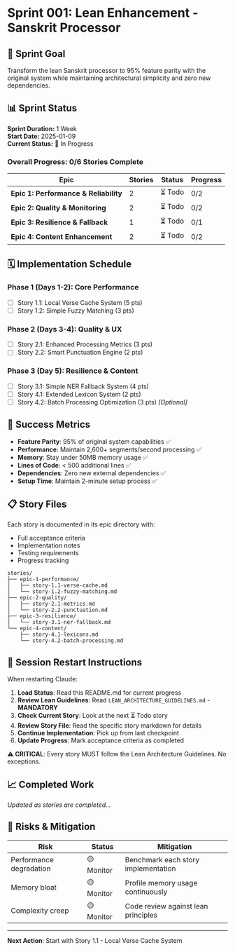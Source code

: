 # Sprint 001: Lean Enhancement - Sanskrit Processor

## 🎯 Sprint Goal
Transform the lean Sanskrit processor to 95% feature parity with the original system while maintaining architectural simplicity and zero new dependencies.

## 📊 Sprint Status

**Sprint Duration:** 1 Week  
**Start Date:** 2025-01-09  
**Current Status:** 🔄 In Progress

### Overall Progress: 0/6 Stories Complete

| Epic | Stories | Status | Progress |
|------|---------|--------|----------|
| **Epic 1: Performance & Reliability** | 2 | ⏳ Todo | 0/2 |
| **Epic 2: Quality & Monitoring** | 2 | ⏳ Todo | 0/2 |
| **Epic 3: Resilience & Fallback** | 1 | ⏳ Todo | 0/1 |
| **Epic 4: Content Enhancement** | 2 | ⏳ Todo | 0/2 |

## 🗓️ Implementation Schedule

### **Phase 1 (Days 1-2): Core Performance**
- [ ] Story 1.1: Local Verse Cache System (5 pts)
- [ ] Story 1.2: Simple Fuzzy Matching (3 pts)

### **Phase 2 (Days 3-4): Quality & UX**
- [ ] Story 2.1: Enhanced Processing Metrics (3 pts)  
- [ ] Story 2.2: Smart Punctuation Engine (2 pts)

### **Phase 3 (Day 5): Resilience & Content**
- [ ] Story 3.1: Simple NER Fallback System (4 pts)
- [ ] Story 4.1: Extended Lexicon System (2 pts)
- [ ] Story 4.2: Batch Processing Optimization (3 pts) *[Optional]*

## 🎯 Success Metrics

- **Feature Parity**: 95% of original system capabilities ✅
- **Performance**: Maintain 2,600+ segments/second processing ✅
- **Memory**: Stay under 50MB memory usage ✅
- **Lines of Code**: < 500 additional lines ✅
- **Dependencies**: Zero new external dependencies ✅
- **Setup Time**: Maintain 2-minute setup process ✅

## 📋 Story Files

Each story is documented in its epic directory with:
- Full acceptance criteria
- Implementation notes  
- Testing requirements
- Progress tracking

```
stories/
├── epic-1-performance/
│   ├── story-1.1-verse-cache.md
│   └── story-1.2-fuzzy-matching.md
├── epic-2-quality/
│   ├── story-2.1-metrics.md
│   └── story-2.2-punctuation.md
├── epic-3-resilience/
│   └── story-3.1-ner-fallback.md
└── epic-4-content/
    ├── story-4.1-lexicons.md
    └── story-4.2-batch-processing.md
```

## 🔄 Session Restart Instructions

When restarting Claude:

1. **Load Status**: Read this README.md for current progress
2. **Review Lean Guidelines**: Read `LEAN_ARCHITECTURE_GUIDELINES.md` - **MANDATORY**
3. **Check Current Story**: Look at the next ⏳ Todo story
4. **Review Story File**: Read the specific story markdown for details
5. **Continue Implementation**: Pick up from last checkpoint
6. **Update Progress**: Mark acceptance criteria as completed

**⚠️ CRITICAL**: Every story MUST follow the Lean Architecture Guidelines. No exceptions.

## 📈 Completed Work

*Updated as stories are completed...*

## 🚨 Risks & Mitigation

| Risk | Status | Mitigation |
|------|--------|------------|
| Performance degradation | 🟡 Monitor | Benchmark each story implementation |
| Memory bloat | 🟡 Monitor | Profile memory usage continuously |
| Complexity creep | 🟡 Monitor | Code review against lean principles |

---

**Next Action**: Start with Story 1.1 - Local Verse Cache System